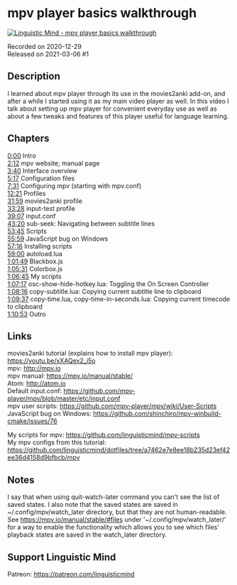 # mpv player basics walkthrough
 
[![Linguistic Mind - mpv player basics walkthrough](https://img.youtube.com/vi/b-5XOZpXZMg/0.jpg)](https://www.youtube.com/watch?v=b-5XOZpXZMg)
 
Recorded on 2020-12-29<br>
Released on 2021-03-06 #1
 
## Description
 
I learned about mpv player through its use in the movies2anki add-on, and after a while I started using it as my main video player as well. In this video I talk about setting up mpv player for convenient everyday use as well as about a few tweaks and features of this player useful for language learning.
 
## Chapters
 
[0:00](https://www.youtube.com/watch?v=b-5XOZpXZMg&t=0m0s "Intro") Intro<br>
[2:12](https://www.youtube.com/watch?v=b-5XOZpXZMg&t=2m12s "mpv website; manual page") mpv website; manual page<br>
[3:40](https://www.youtube.com/watch?v=b-5XOZpXZMg&t=3m40s "Interface overview") Interface overview<br>
[5:17](https://www.youtube.com/watch?v=b-5XOZpXZMg&t=5m17s "Configuration files") Configuration files<br>
[7:31](https://www.youtube.com/watch?v=b-5XOZpXZMg&t=7m31s "Configuring mpv (starting with mpv.conf)") Configuring mpv (starting with mpv.conf)<br>
[12:21](https://www.youtube.com/watch?v=b-5XOZpXZMg&t=12m21s "Profiles") Profiles<br>
[31:59](https://www.youtube.com/watch?v=b-5XOZpXZMg&t=31m59s "movies2anki profile") movies2anki profile<br>
[33:28](https://www.youtube.com/watch?v=b-5XOZpXZMg&t=33m28s "input-test profile") input-test profile<br>
[39:07](https://www.youtube.com/watch?v=b-5XOZpXZMg&t=39m7s "input.conf") input.conf<br>
[43:20](https://www.youtube.com/watch?v=b-5XOZpXZMg&t=43m20s "sub-seek: Navigating between subtitle lines") sub-seek: Navigating between subtitle lines<br>
[53:45](https://www.youtube.com/watch?v=b-5XOZpXZMg&t=53m45s "Scripts") Scripts<br>
[55:59](https://www.youtube.com/watch?v=b-5XOZpXZMg&t=55m59s "JavaScript bug on Windows") JavaScript bug on Windows<br>
[57:16](https://www.youtube.com/watch?v=b-5XOZpXZMg&t=57m16s "Installing scripts") Installing scripts<br>
[59:00](https://www.youtube.com/watch?v=b-5XOZpXZMg&t=59m0s "autoload.lua") autoload.lua<br>
[1:01:49](https://www.youtube.com/watch?v=b-5XOZpXZMg&t=1h1m49s "Blackbox.js") Blackbox.js<br>
[1:05:31](https://www.youtube.com/watch?v=b-5XOZpXZMg&t=1h5m31s "Colorbox.js") Colorbox.js<br>
[1:06:45](https://www.youtube.com/watch?v=b-5XOZpXZMg&t=1h6m45s "My scripts") My scripts<br>
[1:07:17](https://www.youtube.com/watch?v=b-5XOZpXZMg&t=1h7m17s "osc-show-hide-hotkey.lua: Toggling the On Screen Controller") osc-show-hide-hotkey.lua: Toggling the On Screen Controller<br>
[1:08:16](https://www.youtube.com/watch?v=b-5XOZpXZMg&t=1h8m16s "copy-subtitle.lua: Copying current subtitle line to clipboard") copy-subtitle.lua: Copying current subtitle line to clipboard<br>
[1:09:37](https://www.youtube.com/watch?v=b-5XOZpXZMg&t=1h9m37s "copy-time.lua, copy-time-in-seconds.lua: Copying current timecode to clipboard") copy-time.lua, copy-time-in-seconds.lua: Copying current timecode to clipboard<br>
[1:10:53](https://www.youtube.com/watch?v=b-5XOZpXZMg&t=1h10m53s "Outro") Outro
 
## Links
 
movies2anki tutorial (explains how to install mpv player): https://youtu.be/xXAQex2_i5o<br>
mpv: http://mpv.io<br>
mpv manual: https://mpv.io/manual/stable/<br>
Atom: http://atom.io<br>
Default input.conf: https://github.com/mpv-player/mpv/blob/master/etc/input.conf<br>
mpv user scripts: https://github.com/mpv-player/mpv/wiki/User-Scripts<br>
JavaScript bug on Windows: https://github.com/shinchiro/mpv-winbuild-cmake/issues/76
 
My scripts for mpv: https://github.com/linguisticmind/mpv-scripts<br>
My mpv configs from this tutorial: https://github.com/linguisticmind/dotfiles/tree/a7462e7e8ee18b235d23ef42ee36d4158d9bfbcb/mpv 
 
## Notes
 
I say that when using quit-watch-later command you can't see the list of saved states. I also note that the saved states are saved in \~/.config/mpv/watch_later directory, but that they are not human-readable.<br>
See https://mpv.io/manual/stable/#files under '\~/.config/mpv/watch_later/' for a way to enable the functionality which allows you to see which files' playback states are saved in the watch_later directory.
 
## Support Linguistic Mind
 
Patreon: https://patreon.com/linguisticmind
